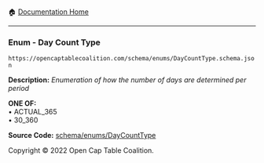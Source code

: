 :house: [Documentation Home](/README.md)

---

### Enum - Day Count Type

`https://opencaptablecoalition.com/schema/enums/DayCountType.schema.json`

**Description:** _Enumeration of how the number of days are determined per period_

**ONE OF:**</br>&bull; ACTUAL_365 </br>&bull; 30_360

**Source Code:** [schema/enums/DayCountType](/schema/enums/DayCountType.schema.json)

Copyright © 2022 Open Cap Table Coalition.
